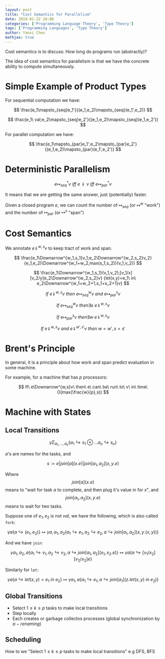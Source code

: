 ```yaml
---
layout: post
title: "Cost Semantics for Parallelism"
date: 2019-01-22 20:00
categories: ['Programming Language Theory', 'Type Theory'] 
tags: ['Programming Languages', 'Type Theory']
author: Yanxi Chen
mathjax: true
---
```



Cost semantics is to discuss: How long do programs run (abstractly)?

The idea of cost semantics for parallelism is that we have the concrete ability
to compute simultaneously.

# Simple Example of Product Types

For sequential computation we have:

$$
\frac{e_1\mapsto_{seq}e_1'}{(e_1,e_2)\mapsto_{seq}(e_1',e_2)}
$$

$$
\frac{e_1\ val;e_2\mapsto_{seq}e_2'}{(e_1,e_2)\mapsto_{seq}(e_1,e_2')}
$$

For parallel computation we have:

$$
\frac{e_1\mapsto_{par}e_1';e_2\mapsto_{par}e_2'}{(e_1,e_2)\mapsto_{par}(e_1',e_2')}
$$

<!--more-->

# Deterministic Parallelism

$$
e\mapsto_{seq}^*v\ iff\ e\Downarrow v\ iff\ e\mapsto_{par}^*v
$$

It means that we are getting the same answer, just (potentially) faster.

Given a closed program $e$, we can count the number of $\mapsto_{seq}$
(or $\mapsto^{w}$ "work") and the number of $\mapsto_{par}$ (or $\mapsto^{s}$ "span")

# Cost Semantics

We annotate $e\Downarrow^{w,s}v$ to keep tract of work and span.

$$
\frac{e_1\Downarrow^{w_1,s_1}v_1;e_2\Downarrow^{w_2,s_2}v_2}
{e_1,e_2)\Downarrow^{w_1+w_2,max(s_1,s_2)}(v_1,v_2)}
$$

$$
\frac{e_1\Downarrow^{w_1,s_1}(v_1,v_2);[v_1/x][v_2/y]e_2\Downarrow^{w_2,s_2}v}
{let(x,y)=e_1\ in\ e_2\Downarrow^{w_1+w_2+1,s_1+s_2+1}v}
$$

$$
If\ e\Downarrow^{w,s}v\ then\ e\mapsto^w_{seq}v\ and\ e\mapsto^s_{par}v
$$

$$
If\ e\mapsto_{seq}^w v\ then \exists s\ e\Downarrow^{w,s}v
$$

$$
If\ e\mapsto_{par}^s v\ then \exists w\ e\Downarrow^{w,s}v
$$

$$
If\ e\Downarrow^{w,s}v\ and\ e\Downarrow^{w',s'}v\ then\ w=w',s=s'
$$

# Brent's Principle

In general, it is a principle about how work and span predict evaluation in
some machine.

For example, for a machine that has $p$ processors:

$$
If\ e\Downarrow^{w,s}v\ then\ e\ can\ be\ run\ to\ v\ in\ time\ O(max(\frac{w}{p},s))
$$

# Machine with States

## Local Transitions

$$
\gamma\Sigma_{a_1,...,a_n}\{a_1\hookrightarrow s_1\otimes...a_n\hookrightarrow s_n\}
$$

$a$'s are names for the tasks, and

$$
s:=e|join[a](x.e)|join[a_1,a_2](x,y.e)
$$

Where $$join[a](x.e)$$ means to "wait for task $a$ to complete,
and then plug it's value in for $x$", and $$join[a_1,a_2](x,y.e)$$ means to wait for
two tasks.

Suppose one of $e_1,e_2$ is not $val$, we have the following, which is also called `fork`:

$$
\gamma a\{a\hookrightarrow(e_1,e_2)\}\mapsto
\gamma a,a_1,a_2\{a_1\hookrightarrow e_1,a_2\hookrightarrow e_2,a\hookrightarrow
join[a_1,a_2](x,y.(x,y))\}
$$

And we have `join`:

$$
\gamma a_1,a_2,a\{a_1\hookrightarrow v_1,a_2\hookrightarrow v_2,a\hookrightarrow
join[a_1,a_2](x_1,x_2.e)\}\mapsto\gamma a\{a\hookrightarrow[v_1/x_2][v_2/x_2]e\}
$$

Similarly for `let`:

$$
\gamma a\{a\hookrightarrow let(x,y)=e_1\ in\ e_2\}\mapsto
\gamma a_1,a\{a_1\hookrightarrow e_1,a\hookrightarrow join[a_1](z.let(x,y)\ in\ e_2)\}
$$

## Global Transitions

- Select $1\leq k\leq p$ tasks to make local transitions
- Step locally
- Each creates or garbage collectos processes (global synchronization by $\alpha-renaming$)

## Scheduling

How to we "Select $1\leq k\leq p$ tasks to make local transitions" e.g DFS, BFS
